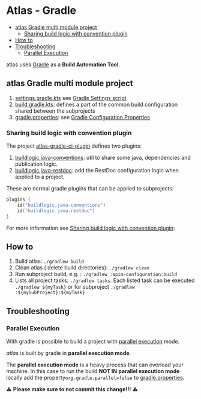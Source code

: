 # Atlas - Gradle

<!-- toc -->

- [atlas Gradle multi module project](#atlas-gradle-multi-module-project)
  * [Sharing build logic with convention plugin](#sharing-build-logic-with-convention-plugin)
- [How to](#how-to)
- [Troubleshooting](#troubleshooting)
  * [Parallel Execution](#parallel-execution)

<!-- tocstop -->

atlas uses [Gradle](https://gradle.org/) as a **Build Automation Tool**.

## atlas Gradle multi module project

1. [settings.gradle.kts](../settings.gradle.kts)
   see [Gradle Settings script](https://docs.gradle.org/current/userguide/settings_file_basics.html#sec:settings_file_script)
1. [build.gradle.kts](../build.gradle.kts): defines a part of the common build configuration shared between the subprojects
1. [gradle.properties](../gradle.properties):
   see [Gradle Configuration Properties](https://docs.gradle.org/current/userguide/build_environment.html#sec:gradle_configuration_properties)

### Sharing build logic with convention plugin

The project [atlas-gradle-ci-plugin](../atlas-gradle-ci-plugin) defines two plugins:
1. [buildlogic.java-conventions](../atlas-gradle-ci-plugin/src/main/kotlin/buildlogic.java-conventions.gradle.kts): util to 
   share some java, dependencies and publication logic.  
2. [buildlogic.java-restdoc](../atlas-gradle-ci-plugin/src/main/kotlin/buildlogic.java-restdoc.gradle.kts): add the RestDoc 
   configuration logic when applied to a project.

These are normal gradle plugins that can be applied to subprojects: 

```kotlin
plugins {
    id("buildlogic.java-conventions")
    id("buildlogic.java-restdoc")
}
```
For more information see [Sharing build logic with convention plugin](https://docs.gradle.org/current/samples/sample_convention_plugins.html): 

## How to
1. Build atlas: ```./gradlew build```
2. Clean atlas ( delete build directories): ```./gradlew clean```
3. Run subproject build, e.g. : ```./gradlew :apim-configuration:build```
4. Lists all project tasks: ```./gradlew tasks```. Each listed task can be executed ```./gradlew ${myTask}``` or for 
   subproject ```./gradlew :${mySubProject}:${myTask}```

## Troubleshooting

### Parallel Execution

With gradle is possible to build a project
with [parallel execution](https://docs.gradle.org/current/userguide/performance.html#parallel_execution) mode.

_atlas_ is built by gradle in **parallel execution mode**.   

The **parallel execution mode** is a heavy process that can overload your machine. In this case to run the build **NOT IN** 
**parallel execution mode** locally add the property```org.gradle.parallel=false``` to  [gradle.properties](../gradle.properties).

:warning: **Please make sure to not commit this change!!!** :warning: